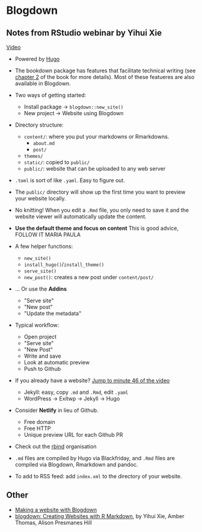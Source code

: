 # Blogdown

## Notes from RStudio webinar by Yihui Xie

[Video](https://www.youtube.com/watch?v=CjTLN-FXiFA)

- Powered by [Hugo](https://gohugo.io/)

 - The bookdown package has features that facilitate technical writing (see [chapter 2](https://bookdown.org/yihui/bookdown/) of the book for more details). Most of these featueres are also available in Blogdown.

 - Two ways of getting started:
     - Install package -> `blogdown::new_site()`
     - New project -> Website using Blogdown

- Directory structure:
    - `content/`: where you put your markdowns or Rmarkdowns.
        - `about.md`
        - `post/`
    - `themes/`
    - `static/`: copied to `public/`
    - `public/`: website that can be uploaded to any web server

- `.toml` is sort of like `.yaml`. Easy to figure out.

- The `public/` directory will show up the first time you want to preview your website locally.

- No knitting! When you edit a `.Rmd` file, you only need to save it and the website viewer will automatically update the content.

- __Use the default theme and focus on content__ This is good advice, FOLLOW IT MARIA PAULA

- A few helper functions:
    - `new_site()`
    - `install_hugo()`/`install_theme()`
    - `serve_site()`
    - `new_post()`: creates a new post under `content/post/`

- ... Or use the __Addins__
	- "Serve site"
    - "New post"
    - "Update the metadata"

- Typical workflow:
	- Open project
	- "Serve site"
	- "New Post"
	- Write and save
	- Look at automatic preview
	- Push to Github

- If you already have a website? [Jump to minute 46 of the video](https://youtu.be/CjTLN-FXiFA?t=46m19s)
	- Jekyll: easy, copy `.md` and `.Rmd`, edit `.yaml`
	- WordPress -> Exitwp -> Jekyll -> Hugo

- Consider __Netlify__ in lieu of Github.
	- Free domain
	- Free HTTP
	- Unique preview URL for each Github PR

- Check out the [rbind](https://github.com/rbind) organisation

- `.md` files are compiled by Hugo via Blackfriday, and `.Rmd` files are compiled via Blogdown, Rmarkdown and pandoc.

- To add to RSS feed: add `index.xml` to the directory of your website.

## Other
- [Making a website with Blogdown](https://www.youtube.com/watch?v=syWAKaj-4ck)
- [blogdown: Creating Websites with R Markdown](https://bookdown.org/yihui/blogdown/), by Yihui Xie, Amber Thomas, Alison Presmanes Hill
